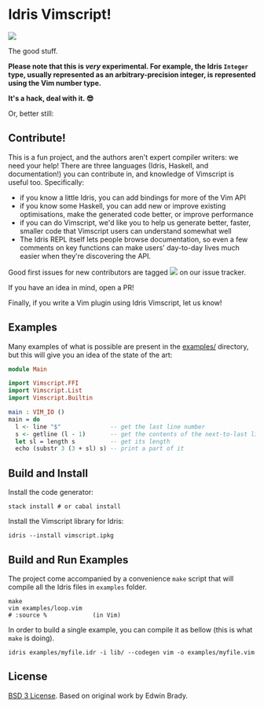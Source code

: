 # Idris Vimscript!

[![](https://img.shields.io/github/issues/badges/shields/good%20first%20issue.svg?colorB=05c62c)](https://github.com/owickstrom/idris-vimscript/issues?q=is%3Aissue+is%3Aopen+label%3A%22good+first+issue%22)

The good stuff.

**Please note that this is *very* experimental. For example, the Idris
`Integer` type, usually represented as an arbitrary-precision integer, is
represented using the Vim number type.**

**It's a hack, deal with it. &#x1f60e;**

Or, better still:

## Contribute!

This is a fun project, and the authors aren't expert compiler writers: we need
your help! There are three languages (Idris, Haskell, and documentation!) you
can contribute in, and knowledge of Vimscript is useful too.  Specifically:

* if you know a little Idris, you can add bindings for more of the Vim API
* if you know some Haskell, you can add new or improve existing optimisations,
  make the generated code better, or improve performance
* if you can do Vimscript, we'd like you to help us generate better, faster,
  smaller code that Vimscript users can understand somewhat well
* The Idris REPL itself lets people browse documentation, so even a few
  comments on key functions can make users' day-to-day lives much easier when
  they're discovering the API.

Good first issues for new contributors are tagged
[![](https://img.shields.io/github/issues/badges/shields/good%20first%20issue.svg?colorB=05c62c)](https://github.com/owickstrom/idris-vimscript/issues?q=is%3Aissue+is%3Aopen+label%3A%22good+first+issue%22)
on our issue tracker.

If you have an idea in mind, open a PR!

Finally, if you write a Vim plugin using Idris Vimscript, let us know!

## Examples

Many examples of what is possible are present in the
[examples/](https://github.com/owickstrom/idris-vimscript/tree/master/examples)
directory, but this will give you an idea of the state of the art:

``` idris
module Main

import Vimscript.FFI
import Vimscript.List
import Vimscript.Builtin

main : VIM_IO ()
main = do
  l <- line "$"              -- get the last line number
  s <- getline (l - 1)       -- get the contents of the next-to-last line
  let sl = length s          -- get its length
  echo (substr 3 (3 + sl) s) -- print a part of it
```

## Build and Install

Install the code generator:
``` shell
stack install # or cabal install
```

Install the Vimscript library for Idris:

``` shell
idris --install vimscript.ipkg
```

## Build and Run Examples
The project come accompanied by a convenience `make` script that will compile all the Idris files in `examples` folder.

``` shell
make
vim examples/loop.vim
# :source %             (in Vim)
```

In order to build a single example, you can compile it as bellow (this is what `make` is doing).

```shell
idris examples/myfile.idr -i lib/ --codegen vim -o examples/myfile.vim
``` 

## License

[BSD 3 License](LICENSE). Based on original work by Edwin Brady.

